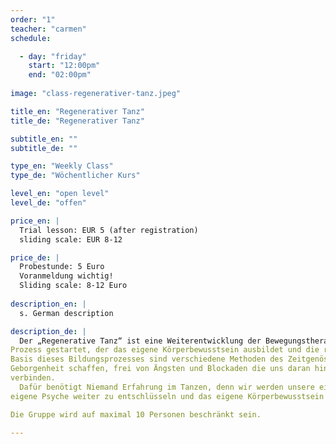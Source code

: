 ```yaml
---
order: "1"
teacher: "carmen"
schedule:

  - day: "friday"
    start: "12:00pm"
    end: "02:00pm"
    
image: "class-regenerativer-tanz.jpeg"

title_en: "Regenerativer Tanz"
title_de: "Regenerativer Tanz"

subtitle_en: ""
subtitle_de: ""

type_en: "Weekly Class"
type_de: "Wöchentlicher Kurs"

level_en: "open level"
level_de: "offen"

price_en: |
  Trial lesson: EUR 5 (after registration)
  sliding scale: EUR 8-12

price_de: |
  Probestunde: 5 Euro
  Voranmeldung wichtig!  
  Sliding scale: 8-12 Euro
  
description_en: |
  s. German description

description_de: |
  Der „Regenerative Tanz“ ist eine Weiterentwicklung der Bewegungstherapie. Durch die Mittel des Tanzes und anderer kreativer Anwendungen innerhalb der Gruppe, wird ein
Prozess gestartet, der das eigene Körperbewusstsein ausbildet und die regenerativen Kräfte des Körpers und des Geistes aktiviert.
Basis dieses Bildungsprozesses sind verschiedene Methoden des Zeitgenössischen Tanzes und der Tanztherapie. In den gemeinsamen Stunden werden wir einen Raum der
Geborgenheit schaffen, frei von Ängsten und Blockaden die uns daran hindern uns auszudrücken und uns durch diese Selbsterfahrung mit unserem Körper und Geist zu
verbinden.  
  Dafür benötigt Niemand Erfahrung im Tanzen, denn wir werden unsere eigene authentische Art uns zu bewegen finden. Aber auch erfahrenen Tänzern hilft der Kurs die
eigene Psyche weiter zu entschlüsseln und das eigene Körperbewusstsein besser zu nutzen.  

Die Gruppe wird auf maximal 10 Personen beschränkt sein.

---
```


